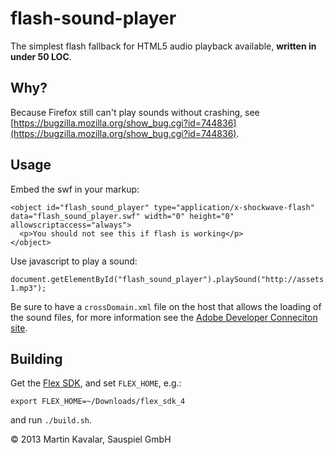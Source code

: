 # flash-sound-player
The simplest flash fallback for HTML5 audio playback available, **written in under 50 LOC**.

## Why?
Because Firefox still can't play sounds without crashing, see [https://bugzilla.mozilla.org/show_bug.cgi?id=744836](https://bugzilla.mozilla.org/show_bug.cgi?id=744836).

## Usage
Embed the swf in your markup:

    <object id="flash_sound_player" type="application/x-shockwave-flash" data="flash_sound_player.swf" width="0" height="0" allowscriptaccess="always">
      <p>You should not see this if flash is working</p>
    </object>

Use javascript to play a sound:

	document.getElementById("flash_sound_player").playSound("http://assets.sauspiel.de/sounds/male/allgaeuerisch/greeting/begruessung-1.mp3");

Be sure to have a `crossDomain.xml` file on the host that allows the loading of the sound files, for more information see the [Adobe Developer Conneciton site](http://www.adobe.com/devnet/articles/crossdomain_policy_file_spec.html).


## Building
Get the [Flex SDK](http://www.adobe.com/devnet/flex/flex-sdk-download-all.html), and set `FLEX_HOME`, e.g.:

    export FLEX_HOME=~/Downloads/flex_sdk_4
 
and run `./build.sh`.


&copy; 2013 Martin Kavalar, Sauspiel GmbH
